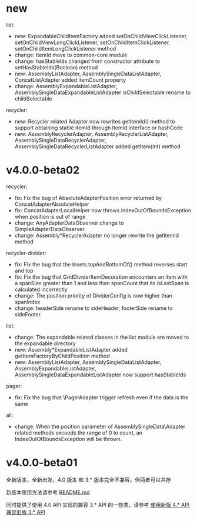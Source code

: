 # new

list:
* new: ExpandableChildItemFactory added setOnChildViewClickListener, setOnChildViewLongClickListener, setOnChildItemClickListener, setOnChildItemLongClickListener method
* change: ItemId move to common-core module
* change: hasStableIds changed from constructor attribute to setHasStableIds(Boolean) method
* new: AssemblyListAdapter, AssemblySingleDataListAdapter, ConcatListAdapter added itemCount property
* change: AssemblyExpandableListAdapter, AssemblySingleDataExpandableListAdapter isChildSelectable rename to childSelectable

recycler:
* new: Recycler related Adapter now rewrites getItemId() method to support obtaining stable itemId through ItemId interface or hashCode
* new: AssemblyRecyclerAdapter, AssemblyRecyclerListAdapter, AssemblySingleDataRecyclerAdapter, AssemblySingleDataRecyclerListAdapter added getItem(Int) method

# v4.0.0-beta02

recycler:
* fix: Fix the bug of AbsoluteAdapterPosition error returned by ConcatAdapterAbsoluteHelper 
* fix: ConcatAdapterLocalHelper now throws IndexOutOfBoundsException when position is out of range
* change: AnyAdapterDataObserver change to SimpleAdapterDataObserver
* change: Assembly\*RecyclerAdapter no longer rewrite the getItemId method
  
recycler-divider:
* fix: Fix the bug that the Insets.topAndBottomOf() method reverses start and top
* fix: Fix the bug that GridDividerItemDecoration encounters an item with a spanSize greater than 1 and less than spanCount that its isLastSpan is calculated incorrectly
* change: The position priority of DividerConfig is now higher than spanIndex
* change: headerSide rename to sideHeader, footerSide rename to sideFooter

list:
* change: The expandable related classes in the list module are moved to the expandable directory
* new: Assembly\*ExpandableListAdapter added getItemFactoryByChildPosition method
* new: AssemblyListAdapter, AssemblySingleDataListAdapter, AssemblyExpandableListAdapter, AssemblySingleDataExpandableListAdapter now support hasStableIds

pager:
* fix: Fix the bug that \PagerAdapter trigger refresh even if the data is the same

all:
* change: When the position parameter of AssemblySingleData\Adapter related methods exceeds the range of 0 to count, an IndexOutOfBoundsException will be thrown.


# v4.0.0-beta01

全新版本，全新出发，4.0 版本 和 3.\* 版本完全不兼容，但两者可以共存

新版本使用方法请参考 [README.md](README.md)

同时提供了使用 4.0 API 实现的兼容 3.\* API 的一些类，请参考 [使用新版 4.* API 兼容旧版 3.* API](docs/wiki/old_api_compat.md)
